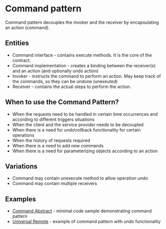 # Command pattern 

Command pattern decouples the invoker and the receiver by encapsulating an action (command).

## Entities

- Command interface - contains execute methods. It is the core of the contract.
- Command implementation - creates a binding between the receiver(s) and an action (and optionally undo action)
- Invoker - instructs the command to perform an action. May keep track of the commands, so they can be undone 
  (unexeuted)
- Receiver - contains the actual steps to perform the action.

## When to use the Command Pattern?

- When the requests need to be handled in certain time occurrences and according to different triggers situations
- When the client and the service provider needs to be decoupled
- When there is a need for undo\rollback functionality for certain operations
- When the history of requests required
- When there is a need to add new commands
- When there is a need for parameterizing objects according to an action

## Variations

- Command may contain unexecute method to allow operation undo 
- Command may contain multiple receivers

## Examples

- [Command Abstract](command-abstract.kt) - minimal code sample demonstrating command pattern  
- [Universal Remote](command-universal-remote.kt) - example of command pattern with undo functionality
